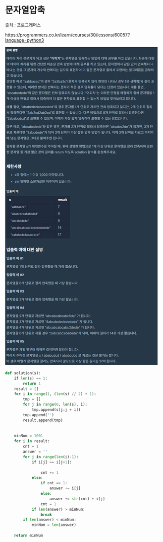 # 문자열압축

출처 : 프로그래머스

https://programmers.co.kr/learn/courses/30/lessons/60057?language=python3

![문자열압축](문자열압축.assets/문자열압축-1582371371467.png)

```python
def solution(s):
    if len(s) == 1:
        return 1
    result = []
    for i in range(1, (len(s) // 2) + 1):
        tmp = []
        for j in range(0, len(s), i):
            tmp.append(s[j:j + i])
        tmp.append('')
        result.append(tmp)


    minNum = 1001
    for i in result:
        cnt = 1
        answer = ''
        for j in range(len(i)-1):
            if i[j] == i[j+1]:

                cnt += 1
            else:
                if cnt == 1:
                    answer += i[j]
                else:
                    answer += str(cnt) + i[j]
                cnt = 1
            if len(answer) > minNum:
                break
        if len(answer) < minNum:
            minNum = len(answer)

    return minNum
```

